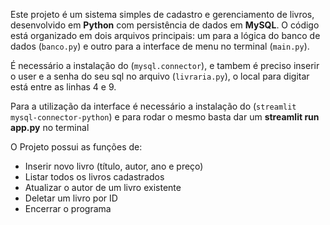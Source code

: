 Este projeto é um sistema simples de cadastro e gerenciamento de livros, desenvolvido em **Python** com persistência de dados em **MySQL**. O código está organizado em dois arquivos principais: um para a lógica do banco de dados (`banco.py`) e outro para a interface de menu no terminal (`main.py`).

É necessário a instalação do (`mysql.connector`), e tambem é preciso inserir o user e a senha do seu sql no arquivo (`livraria.py`), o local para digitar está entre as linhas 4 e 9.

Para a utilização da interface é necessário a instalação do (`streamlit mysql-connector-python`) e para rodar o mesmo basta dar um **streamlit run app.py** no terminal

O Projeto possui as funções de: 
- Inserir novo livro (título, autor, ano e preço)
- Listar todos os livros cadastrados
- Atualizar o autor de um livro existente
- Deletar um livro por ID
- Encerrar o programa

